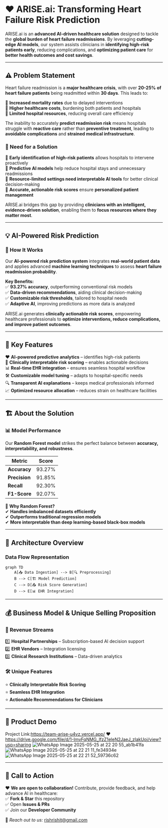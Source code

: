# ❤️ ARISE.ai: Transforming Heart Failure Risk Prediction  

ARISE.ai is an **advanced AI-driven healthcare solution** designed to tackle the **global burden of heart failure readmissions**. By leveraging **cutting-edge AI models**, our system assists clinicians in **identifying high-risk patients early**, reducing complications, and **optimizing patient care** for **better health outcomes and cost savings**.

---

## ⚠️ Problem Statement  
Heart failure readmission is a **major healthcare crisis**, with over **20-25% of heart failure patients** being readmitted within **30 days**. This leads to:

🔴 **Increased mortality rates** due to delayed interventions  
🔴 **Higher healthcare costs**, burdening both patients and hospitals  
🔴 **Limited hospital resources**, reducing overall care efficiency  

The inability to accurately **predict readmission risk** means hospitals struggle with **reactive care** rather than **preventive treatment**, leading to **avoidable complications** and **strained medical infrastructure**.

### 🔎 Need for a Solution  
🔹 **Early identification of high-risk patients** allows hospitals to intervene proactively  
🔹 **Predictive AI models** help reduce hospital stays and unnecessary readmissions  
🔹 **Resource-limited settings need interpretable AI tools** for better clinical decision-making  
🔹 **Accurate, actionable risk scores** ensure **personalized patient management**  

ARISE.ai bridges this gap by providing **clinicians with an intelligent, evidence-driven solution**, enabling them to **focus resources where they matter most**.

---

## 💡 AI-Powered Risk Prediction  
### **🦾 How It Works**  
Our **AI-powered risk prediction system** integrates **real-world patient data** and applies advanced **machine learning techniques** to assess **heart failure readmission probability**.  

**Key Benefits:**  
✅ **93.27% accuracy**, outperforming conventional risk models  
✅ **Data-driven recommendations**, aiding clinical decision-making  
✅ **Customizable risk thresholds**, tailored to hospital needs  
✅ **Adaptive AI**, improving predictions as more data is analyzed  

ARISE.ai generates **clinically actionable risk scores**, empowering healthcare professionals to **optimize interventions, reduce complications, and improve patient outcomes**.

---

## 🎯 Key Features  
❤️ **AI-powered predictive analytics** – identifies high-risk patients  
🧠 **Clinically interpretable risk scoring** – enables actionable decisions  
📊 **Real-time EHR integration** – ensures seamless hospital workflow  
🛠 **Customizable model tuning** – adapts to hospital-specific needs  
🔍 **Transparent AI explanations** – keeps medical professionals informed  
📈 **Optimized resource allocation** – reduces strain on healthcare facilities  

---

## 🏗️ About the Solution  
### **📊 Model Performance**  
Our **Random Forest model** strikes the perfect balance between **accuracy, interpretability, and robustness**.  

| Metric      | Score |
|------------|------|
| **Accuracy**  | 93.27% |
| **Precision** | 91.85% |
| **Recall**    | 92.30% |
| **F1-Score**  | 92.07% |

🔄 **Why Random Forest?**  
✔ **Handles imbalanced datasets efficiently**  
✔ **Outperforms traditional regression models**  
✔ **More interpretable than deep learning-based black-box models**  

---

## 🔧 Architecture Overview  
### **Data Flow Representation**  

```mermaid
graph TD
    A[📥 Data Ingestion] --> B[🔍 Preprocessing]
    B --> C[🏗️ Model Prediction]
    C --> D[📤 Risk Score Generation]
    D --> E[📊 EHR Integration]
```

---

## 💰 Business Model & Unique Selling Proposition  
### **🌟 Revenue Streams**  
1️⃣ **Hospital Partnerships** – Subscription-based AI decision support  
2️⃣ **EHR Vendors** – Integration licensing  
3️⃣ **Clinical Research Institutions** – Data-driven analytics  

### **🛠️ Unique Features**  
⭐ **Clinically Interpretable Risk Scoring**  
⭐ **Seamless EHR Integration**  
⭐ **Actionable Recommendations for Clinicians**  

---

## 🎥 Product Demo  
Project Link:https://team-arise-u4vz.vercel.app/
❤️ https://drive.google.com/file/d/1-ImvFqNMG_lfzZ1eleN2JaeJ_zIakUoj/view?usp=sharing
![WhatsApp Image 2025-05-25 at 22 20 55_ab1b41fa](https://github.com/user-attachments/assets/4a60b2f8-1038-44ca-8232-d23fd95358f2)
![WhatsApp Image 2025-05-25 at 22 21 11_fe34934e](https://github.com/user-attachments/assets/202b9e28-40ff-410b-9029-7f4e94a6c437)
![WhatsApp Image 2025-05-25 at 22 21 52_59736c62](https://github.com/user-attachments/assets/50453ae9-0369-4cbb-b95e-e9baac518d56)



  

---

## 🤝 Call to Action  
❤️ **We are open to collaboration!** Contribute, provide feedback, and help advance AI in healthcare:  
✅ **Fork & Star** this repository  
✅ Open **Issues & PRs**  
✅ Join our **Developer Community**  

📧 *Reach out to us:* [rishrishit@gmail.com](mailto:rishrishit@gmail.com)
